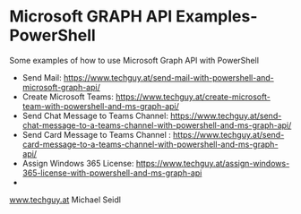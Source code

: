 # Microsoft GRAPH API Examples-PowerShell
Some examples of how to use Microsoft Graph API with PowerShell


- Send Mail: https://www.techguy.at/send-mail-with-powershell-and-microsoft-graph-api/
- Create Microsoft Teams: https://www.techguy.at/create-microsoft-team-with-powershell-and-ms-graph-api/
- Send Chat Message to Teams Channel: https://www.techguy.at/send-chat-message-to-a-teams-channel-with-powershell-and-ms-graph-api/
- Send Card Message to Teams Channel : https://www.techguy.at/send-card-message-to-a-teams-channel-with-powershell-and-ms-graph-api/
- Assign Windows 365 License: https://www.techguy.at/assign-windows-365-license-with-powershell-and-ms-graph-api
- 


www.techguy.at
Michael Seidl
